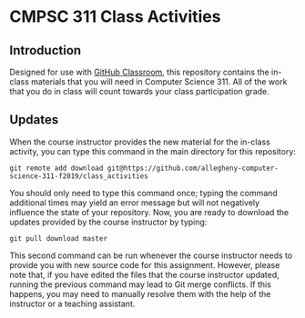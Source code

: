 # CMPSC 311 Class Activities

## Introduction

Designed for use with [GitHub Classroom](https://classroom.github.com/), this
repository contains the in-class materials that you will need in Computer Science 311. 
All of the work that you do in class  will count towards your class participation grade.

## Updates

When the course instructor provides the new material for the in-class activity,
 you can type this command in the main directory for this repository:

```
git remote add download git@https://github.com/allegheny-computer-science-311-f2019/class_activities
```

You should only need to type this command once; typing the command additional
times may yield an error message but will not negatively influence the state of
your repository. Now, you are ready to download the updates provided by the
course instructor by typing:

```
git pull download master
```

This second command can be run whenever the course instructor needs to provide
you with new source code for this assignment. However, please note that, if you
have edited the files that the course instructor updated, running the previous
command may lead to Git merge conflicts. If this happens, you may need to
manually resolve them with the help of the instructor or a teaching assistant.
